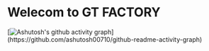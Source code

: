 # Welecom to GT FACTORY

[![Ashutosh's github activity graph](https://github-readme-activity-graph.vercel.app/graph?username=ashutosh00710&custom_title=This%20is%20a%20title&hide_border=true&theme=high-contrast&custom_title="production_status")](https://github.com/ashutosh00710/github-readme-activity-graph)
